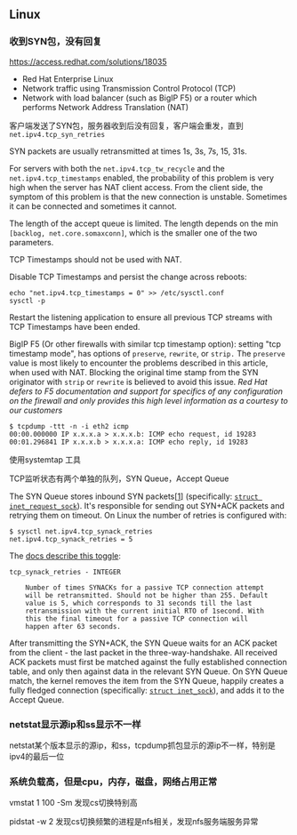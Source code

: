 ## Linux

### 收到SYN包，没有回复

https://access.redhat.com/solutions/18035

- Red Hat Enterprise Linux
- Network traffic using Transmission Control Protocol (TCP)
- Network with load balancer (such as BigIP F5) or a router which performs Network Address Translation (NAT)

客户端发送了SYN包，服务器收到后没有回复，客户端会重发，直到`net.ipv4.tcp_syn_retries`

SYN packets are usually retransmitted at times 1s, 3s, 7s, 15, 31s.

For servers with both the `net.ipv4.tcp_tw_recycle` and the `net.ipv4.tcp_timestamps` enabled, the probability of this problem is very high when the server has NAT client access. From the client side, the symptom of this problem is that the new connection is unstable. Sometimes it can be connected and sometimes it cannot.

The length of the accept queue is limited. The length depends on the min `[backlog, net.core.somaxconn]`, which is the smaller one of the two parameters.



TCP Timestamps should not be used with NAT.

Disable TCP Timestamps and persist the change across reboots:

```
echo "net.ipv4.tcp_timestamps = 0" >> /etc/sysctl.conf
sysctl -p
```

Restart the listening application to ensure all previous TCP streams with TCP Timestamps have been ended.

BigIP F5 (Or other firewalls with similar tcp timestamp option): setting "tcp timestamp mode", has options of `preserve`, `rewrite`, or `strip.` The `preserve` value is most likely to encounter the problems described in this article, when used with NAT. Blocking the original time stamp from the SYN originator with `strip` or `rewrite` is believed to avoid this issue. *Red Hat defers to F5 documentation and support for specifics of any configuration on the firewall and only provides this high level information as a courtesy to our customers*

```undefined
$ tcpdump -ttt -n -i eth2 icmp
00:00.000000 IP x.x.x.a > x.x.x.b: ICMP echo request, id 19283
00:01.296841 IP x.x.x.b > x.x.x.a: ICMP echo reply, id 19283
```

使用systemtap 工具

TCP监听状态有两个单独的队列，SYN Queue，Accept Queue

The SYN Queue stores inbound SYN packets[[1\]](https://blog.cloudflare.com/syn-packet-handling-in-the-wild/#fn1) (specifically: [`struct inet_request_sock`](https://elixir.free-electrons.com/linux/v4.14.12/source/include/net/inet_sock.h#L73)). It's responsible for sending out SYN+ACK packets and retrying them on timeout. On Linux the number of retries is configured with:

```
$ sysctl net.ipv4.tcp_synack_retries
net.ipv4.tcp_synack_retries = 5
```

The [docs describe this toggle](https://www.kernel.org/doc/Documentation/networking/ip-sysctl.txt):

```
tcp_synack_retries - INTEGER

	Number of times SYNACKs for a passive TCP connection attempt
	will be retransmitted. Should not be higher than 255. Default
	value is 5, which corresponds to 31 seconds till the last
	retransmission with the current initial RTO of 1second. With
	this the final timeout for a passive TCP connection will
	happen after 63 seconds.
```

After transmitting the SYN+ACK, the SYN Queue waits for an ACK packet from the client - the last packet in the three-way-handshake. All received ACK packets must first be matched against the fully established connection table, and only then against data in the relevant SYN Queue. On SYN Queue match, the kernel removes the item from the SYN Queue, happily creates a fully fledged connection (specifically: [`struct inet_sock`](https://elixir.free-electrons.com/linux/v4.14.12/source/include/net/inet_sock.h#L183)), and adds it to the Accept Queue.

### netstat显示源ip和ss显示不一样

netstat某个版本显示的源ip，和ss，tcpdump抓包显示的源ip不一样，特别是ipv4的最后一位

### 系统负载高，但是cpu，内存，磁盘，网络占用正常

vmstat 1 100 -Sm 发现cs切换特别高 

pidstat -w 2 发现cs切换频繁的进程是nfs相关，发现nfs服务端服务异常